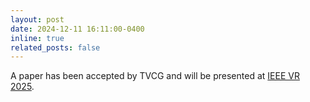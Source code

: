 ```yaml
---
layout: post
date: 2024-12-11 16:11:00-0400
inline: true
related_posts: false
---
```


A paper has been accepted by TVCG and will be presented at [IEEE VR 2025](https://ieeevr.org/2025/).